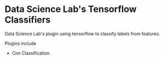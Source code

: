# Data Science Lab's Tensorflow Classifiers
Data Science Lab's plugin using tensorflow to classify labels from features.  

Plugins include
* Cnn Classification
